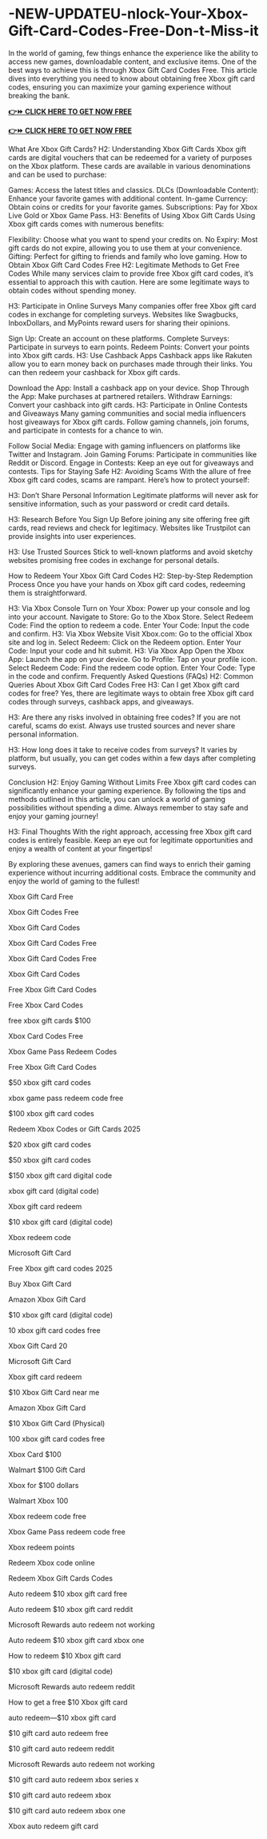 # -NEW-UPDATEU-nlock-Your-Xbox-Gift-Card-Codes-Free-Don-t-Miss-it
In the world of gaming, few things enhance the experience like the ability to access new games, downloadable content, and exclusive items. One of the best ways to achieve this is through Xbox Gift Card Codes Free. This article dives into everything you need to know about obtaining free Xbox gift card codes, ensuring you can maximize your gaming experience without breaking the bank.

**[👉⏩ CLICK HERE TO GET NOW FREE](https://bestofferzons.com/all%20gift%20cards)**

**[👉⏩ CLICK HERE TO GET NOW FREE](https://bestofferzons.com/all%20gift%20cards)**

What Are Xbox Gift Cards?
H2: Understanding Xbox Gift Cards
Xbox gift cards are digital vouchers that can be redeemed for a variety of purposes on the Xbox platform. These cards are available in various denominations and can be used to purchase:

Games: Access the latest titles and classics.
DLCs (Downloadable Content): Enhance your favorite games with additional content.
In-game Currency: Obtain coins or credits for your favorite games.
Subscriptions: Pay for Xbox Live Gold or Xbox Game Pass.
H3: Benefits of Using Xbox Gift Cards
Using Xbox gift cards comes with numerous benefits:

Flexibility: Choose what you want to spend your credits on.
No Expiry: Most gift cards do not expire, allowing you to use them at your convenience.
Gifting: Perfect for gifting to friends and family who love gaming.
How to Obtain Xbox Gift Card Codes Free
H2: Legitimate Methods to Get Free Codes
While many services claim to provide free Xbox gift card codes, it’s essential to approach this with caution. Here are some legitimate ways to obtain codes without spending money.

H3: Participate in Online Surveys
Many companies offer free Xbox gift card codes in exchange for completing surveys. Websites like Swagbucks, InboxDollars, and MyPoints reward users for sharing their opinions.

Sign Up: Create an account on these platforms.
Complete Surveys: Participate in surveys to earn points.
Redeem Points: Convert your points into Xbox gift cards.
H3: Use Cashback Apps
Cashback apps like Rakuten allow you to earn money back on purchases made through their links. You can then redeem your cashback for Xbox gift cards.

Download the App: Install a cashback app on your device.
Shop Through the App: Make purchases at partnered retailers.
Withdraw Earnings: Convert your cashback into gift cards.
H3: Participate in Online Contests and Giveaways
Many gaming communities and social media influencers host giveaways for Xbox gift cards. Follow gaming channels, join forums, and participate in contests for a chance to win.

Follow Social Media: Engage with gaming influencers on platforms like Twitter and Instagram.
Join Gaming Forums: Participate in communities like Reddit or Discord.
Engage in Contests: Keep an eye out for giveaways and contests.
Tips for Staying Safe
H2: Avoiding Scams
With the allure of free Xbox gift card codes, scams are rampant. Here’s how to protect yourself:

H3: Don’t Share Personal Information
Legitimate platforms will never ask for sensitive information, such as your password or credit card details.

H3: Research Before You Sign Up
Before joining any site offering free gift cards, read reviews and check for legitimacy. Websites like Trustpilot can provide insights into user experiences.

H3: Use Trusted Sources
Stick to well-known platforms and avoid sketchy websites promising free codes in exchange for personal details.

How to Redeem Your Xbox Gift Card Codes
H2: Step-by-Step Redemption Process
Once you have your hands on Xbox gift card codes, redeeming them is straightforward.

H3: Via Xbox Console
Turn on Your Xbox: Power up your console and log into your account.
Navigate to Store: Go to the Xbox Store.
Select Redeem Code: Find the option to redeem a code.
Enter Your Code: Input the code and confirm.
H3: Via Xbox Website
Visit Xbox.com: Go to the official Xbox site and log in.
Select Redeem: Click on the Redeem option.
Enter Your Code: Input your code and hit submit.
H3: Via Xbox App
Open the Xbox App: Launch the app on your device.
Go to Profile: Tap on your profile icon.
Select Redeem Code: Find the redeem code option.
Enter Your Code: Type in the code and confirm.
Frequently Asked Questions (FAQs)
H2: Common Queries About Xbox Gift Card Codes Free
H3: Can I get Xbox gift card codes for free?
Yes, there are legitimate ways to obtain free Xbox gift card codes through surveys, cashback apps, and giveaways.

H3: Are there any risks involved in obtaining free codes?
If you are not careful, scams do exist. Always use trusted sources and never share personal information.

H3: How long does it take to receive codes from surveys?
It varies by platform, but usually, you can get codes within a few days after completing surveys.

Conclusion
H2: Enjoy Gaming Without Limits
Free Xbox gift card codes can significantly enhance your gaming experience. By following the tips and methods outlined in this article, you can unlock a world of gaming possibilities without spending a dime. Always remember to stay safe and enjoy your gaming journey!

H3: Final Thoughts
With the right approach, accessing free Xbox gift card codes is entirely feasible. Keep an eye out for legitimate opportunities and enjoy a wealth of content at your fingertips!

By exploring these avenues, gamers can find ways to enrich their gaming experience without incurring additional costs. Embrace the community and enjoy the world of gaming to the fullest!

Xbox Gift Card Free

Xbox Gift Codes Free

Xbox Gift Card Codes

Xbox Gift Card Codes Free

Xbox Gift Card Codes Free

Xbox Gift Card Codes

Free Xbox Gift Card Codes

Free Xbox Card Codes

free xbox gift cards $100

Xbox Card Codes Free

Xbox Game Pass Redeem Codes

Free Xbox Gift Card Codes

$50 xbox gift card codes

xbox game pass redeem code free

$100 xbox gift card codes

Redeem Xbox Codes or Gift Cards 2025

$20 xbox gift card codes

$50 xbox gift card codes

$150 xbox gift card digital code

xbox gift card (digital code)

Xbox gift card redeem

$10 xbox gift card (digital code)

Xbox redeem code

Microsoft Gift Card

Free Xbox gift card codes 2025

Buy Xbox Gift Card

Amazon Xbox Gift Card

$10 xbox gift card (digital code)

10 xbox gift card codes free

Xbox Gift Card 20

Microsoft Gift Card

Xbox gift card redeem

$10 Xbox Gift Card near me

Amazon Xbox Gift Card

$10 Xbox Gift Card (Physical)

100 xbox gift card codes free

Xbox Card $100

Walmart $100 Gift Card

Xbox for $100 dollars

Walmart Xbox 100

Xbox redeem code free

Xbox Game Pass redeem code free

Xbox redeem points

Redeem Xbox code online

Redeem Xbox Gift Cards Codes

Auto redeem $10 xbox gift card free

Auto redeem $10 xbox gift card reddit

Microsoft Rewards auto redeem not working

Auto redeem $10 xbox gift card xbox one

How to redeem $10 Xbox gift card

$10 xbox gift card (digital code)

Microsoft Rewards auto redeem reddit

How to get a free $10 Xbox gift card

auto redeem—$10 xbox gift card

$10 gift card auto redeem free

$10 gift card auto redeem reddit

Microsoft Rewards auto redeem not working

$10 gift card auto redeem xbox series x

$10 gift card auto redeem xbox

$10 gift card auto redeem xbox one

Xbox auto redeem gift card
